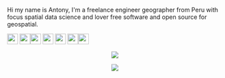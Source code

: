 
<p align="lefth">
Hi my name is Antony, I'm a freelance engineer geographer  from Peru with focus spatial data science and lover free software and open source for geospatial.
</p>
<p>
 <a><img src="https://komarev.com/ghpvc/?username=barja8&style=flat-square" height=25></a>
 <a href="https://www.twitter.com/AntonyBarja1"><img src="https://img.shields.io/badge/twitter-%231DA1F2.svg?&style=for-the-badge&logo=twitter&logoColor=white" height=25></a><a href="https://www.youtube.com/channel/UCuWvYTTYCZBmbDoEbsY2MSw"><img src="https://img.shields.io/badge/youtube-%23FF0000.svg?&style=for-the-badge&logo=youtube&logoColor=white" height=25></a> <a href="https://barja8.github.io/Resume/"><img src="https://img.shields.io/badge/My-CV-%23F7DF1E.svg?&style=for-the-badge&logo=my-cv&logoColor=white" height=25></a> <a href="https://barja8.github.io/"><img src="https://img.shields.io/badge/WebSite-%2312100E.svg?&style=for-the-badge&logo=github&logoColor=white" height=25></a> <a href="https://github.com/OpenDroneMap-Perú"><img src="https://img.shields.io/badge/QGISPeru-%23FF0000.svg?&style=for-the-badge&logo=qgis&logoColor=white" height=25></a><a href="https://www.instagram.com/abarja8/"><img src="https://img.shields.io/badge/OpenDroneMap-Perú-%230077B5.svg?&style=for-the-badge&logo=drone&logoColor="height=25></a> 
</p>




<p align="center">
 <img src="https://latex.codecogs.com/gif.latex?{I_{ml}}=%20N.\frac{(X_i%20-%20\bar{X})}{\sum_{}^{}S_{Xi}^2}.{\sum_{j=1}^{n}W_{ij}.({X_j%20-\bar{X}})}" /> 
</p>
<p align="center">
  <img src='https://user-images.githubusercontent.com/23284899/89610216-960a0600-d83f-11ea-8ba8-79d5053391a1.gif' />
</p>

